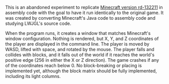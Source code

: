 This is an abandoned experiment to replicate [Minecraft version rd-132211](https://minecraft.wiki/w/Java_Edition_pre-Classic_rd-132211) in assembly code with the goal to have it run identically to the original game. It was created by converting Minecraft's Java code to assembly code and studying LWJGL's source code.

When the program runs, it creates a window that matches Minecraft's window configuration. Nothing is rendered, but X, Y, and Z coordinates of the player are displayed in the command line. The player is moved by WASD, lifted with space, and rotated by the mouse. The player falls and collides with blocks, and it falls out of the world if it reaches the world's positive edge (256 in either the X or Z direction). The game crashes if any of the coordinates reach below 0. No block-breaking or placing is implemented yet, although the block matrix should be fully implemented, including its light columns.
